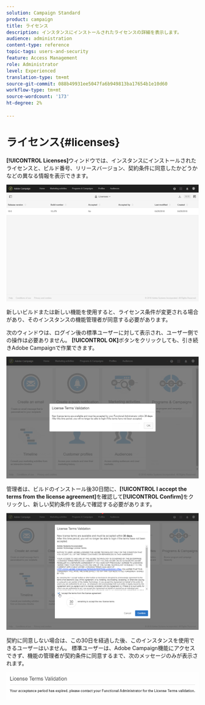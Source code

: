 ```yaml
---
solution: Campaign Standard
product: campaign
title: ライセンス
description: インスタンスにインストールされたライセンスの詳細を表示します。
audience: administration
content-type: reference
topic-tags: users-and-security
feature: Access Management
role: Administrator
level: Experienced
translation-type: tm+mt
source-git-commit: 088b49931ee5047fa6b949813ba17654b1e10d60
workflow-type: tm+mt
source-wordcount: '173'
ht-degree: 2%

---
```



# ライセンス{#licenses}

**[!UICONTROL Licenses]**&#x200B;ウィンドウでは、インスタンスにインストールされたライセンスと、ビルド番号、リリースバージョン、契約条件に同意したかどうかなどの異なる情報を表示できます。

![](assets/license_1.png)

新しいビルドまたは新しい機能を使用すると、ライセンス条件が変更される場合があり、そのインスタンスの機能管理者が同意する必要があります。

次のウィンドウは、ログイン後の標準ユーザーに対して表示され、ユーザー側での操作は必要ありません。 **[!UICONTROL OK]**&#x200B;ボタンをクリックしても、引き続きAdobe Campaignで作業できます。

![](assets/license_2.png)

管理者は、ビルドのインストール後30日間に、**[!UICONTROL I accept the terms from the license agreement]**&#x200B;を確認して&#x200B;**[!UICONTROL Confirm]**&#x200B;をクリックし、新しい契約条件を読んで確認する必要があります。

![](assets/license_3.png)

契約に同意しない場合は、この30日を経過した後、このインスタンスを使用できるユーザーはいません。 標準ユーザーは、Adobe Campaign機能にアクセスできず、機能の管理者が契約条件に同意するまで、次のメッセージのみが表示されます。

![](assets/license_4.png)

